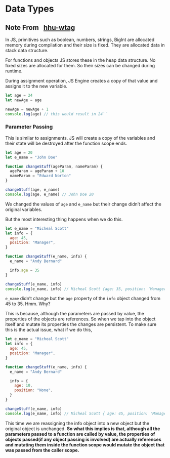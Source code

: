 # Data Types

## Note From &nbsp; [hhu-wtag](https://github.com/hhu-wtag)

In JS, primitives such as boolean, numbers, strings, BigInt are allocated memory during compilation and their size is fixed. They are allocated data in stack data structure.

For functions and objects JS stores these in the heap data structure. No fixed sizes are allocated for them. So their sizes can be changed during runtime.

During assignment operation,
JS Engine creates a copy of that value and assigns it to the new variable.

```js
let age = 24
let newAge = age

newAge = newAge + 1
console.log(age) // this would result in 24``
```

### Parameter Passing

This is similar to assignments. JS will create a copy of the variables and their state will be destroyed after the function scope ends.

```js
let age = 20
let e_name = "John Doe"

function changeStuff(ageParam, nameParam) {
  ageParam = ageParam + 10
  nameParam = "Edward Norton"
}

changeStuff(age, e_name)
console.log(age, e_name) // John Doe 20
```

We changed the values of `age` and `e_name` but their change didn’t affect the original variables.

But the most interesting thing happens when we do this.

```js
let e_name = "Micheal Scott"
let info = {
  age: 45,
  position: "Manager",
}

function changeStuff(e_name, info) {
  e_name = "Andy Bernard"

  info.age = 35
}

changeStuff(e_name, info)
console.log(e_name, info) // Micheal Scott {age: 35, position: ‘Manager’}
```

`e_name` didn’t change but the `age` property of the `info` object changed from 45 to 35. Hmm. Why?

This is because, although the parameters are passed by value, the properties of the objects are references. So when we tap into the object itself and mutate its properties the changes are persistent. To make sure this is the actual issue, what if we do this,

```js
let e_name = "Micheal Scott"
let info = {
  age: 45,
  position: "Manager",
}

function changeStuff(e_name, info) {
  e_name = "Andy Bernard"

  info = {
    age: 10,
    position: "None",
  }
}

changeStuff(e_name, info)
console.log(e_name, info) // Micheal Scott { age: 45, position: 'Manager' }
```

This time we are reassigning the info object into a new object but the original object is unchanged. **So what this implies is that, although all the parameters passed to a function are called by value, the properties of objects passed(if any object passing is involved) are actually references and mutating them inside the function scope would mutate the object that was passed from the caller scope.**
